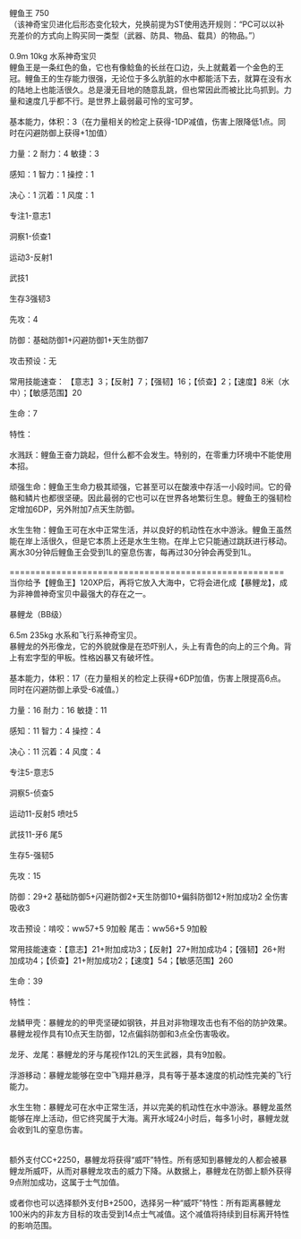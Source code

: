 <title>鲤鱼王</title>
<meta name="GENERATOR" content="WinCHM">
<meta http-equiv="Content-Type" content="text/html; charset=gb2312">
<br>鲤鱼王 750 
<br>（该神奇宝贝进化后形态变化较大，兑换前提为ST使用选开规则：“PC可以以补充差价的方式向上购买同一类型（武器、防具、物品、载具）的物品。”） 
<br>
<br>0.9m 10kg 水系神奇宝贝 
<br>鲤鱼王是一条红色的鱼，它也有像鲶鱼的长丝在口边，头上就戴着一个金色的王冠。鲤鱼王的生存能力很强，无论位于多么肮脏的水中都能活下去，就算在没有水的陆地上也能活很久。总是漫无目地的随意乱跳，但也常因此而被比比鸟抓到。力量和速度几乎都不行。是世界上最弱最可怜的宝可梦。 
<br>
<br>基本能力，体积：3（在力量相关的检定上获得-1DP减值，伤害上限降低1点。同时在闪避防御上获得+1加值） 
<br>
<br>力量：2 耐力：4 敏捷：3 
<br>
<br>感知：1 智力：1 操控：1 
<br>
<br>决心：1 沉着：1 风度：1 
<br>
<br>专注1-意志1 
<br>
<br>洞察1-侦查1 
<br>
<br>运动3-反射1 
<br>
<br>武技1
<br>
<br>生存3强韧3 
<br>
<br>先攻：4 
<br>
<br>防御：基础防御1+闪避防御1+天生防御7 
<br>
<br>攻击预设：无 
<br>
<br>常用技能速查： 【意志】3；【反射】7；【强韧】16；【侦查】2；【速度】8米（水中）；【敏感范围】20 
<br>
<br>生命：7
<br>
<br>特性： 
<br>
<br>水溅跃：鲤鱼王奋力跳起，但什么都不会发生。特别的，在零重力环境中不能使用本招。 
<br>
<br>顽强生命：鲤鱼王生命力极其顽强，它甚至可以在酸液中存活一小段时间。它的骨骼和鳞片也都很坚硬。因此最弱的它也可以在世界各地繁衍生息。鲤鱼王的强韧检定增加6DP，另外附加7点天生防御。 
<br>
<br>水生生物：鲤鱼王可在水中正常生活，并以良好的机动性在水中游泳。鲤鱼王虽然能在岸上活很久，但是它本质上还是水生生物。在岸上它只能通过跳跃进行移动。离水30分钟后鲤鱼王会受到1L的窒息伤害，每再过30分钟会再受到1L。 
<br>
<br>===================================================== 
<br>当你给予【鲤鱼王】120XP后，再将它放入大海中，它将会进化成【暴鲤龙】，成为非神兽神奇宝贝中最强大的存在之一。 
<br>
<br>暴鲤龙（BB级） 
<br>
<br>6.5m 235kg 水系和飞行系神奇宝贝。 
<br>暴鲤龙的外形像龙，它的外貌就像是在恐吓别人，头上有青色的向上的三个角。背上有宏字型的甲板。性格凶暴又有破坏性。
<br>
<br>基本能力，体积：17（在力量相关的检定上获得+6DP加值，伤害上限提高6点。同时在闪避防御上承受-6减值。） 
<br>
<br>力量：16 耐力：16 敏捷：11 
<br>
<br>感知：11 智力：4 操控：4 
<br>
<br>决心：11 沉着：4 风度：4 
<br>
<br>专注5-意志5 
<br>
<br>洞察5-侦查5 
<br>
<br>运动11-反射5 喷吐5 
<br>
<br>武技11-牙6 尾5
<br>
<br>生存5-强韧5 
<br>
<br>先攻：15 
<br>
<br>防御：29+2 基础防御5+闪避防御2+天生防御10+偏斜防御12+附加成功2 全伤害吸收3 
<br>
<br>攻击预设：啃咬：ww57+5 9加骰 尾击：ww56+5 9加骰 
<br>
<br>常用技能速查：【意志】21+附加成功3；【反射】27+附加成功4；【强韧】26+附加成功4；【侦查】21+附加成功2；【速度】54；【敏感范围】260 
<br>
<br>生命：39 
<br>
<br>特性： 
<br>
<br>龙鳞甲壳：暴鲤龙的的甲壳坚硬如钢铁，并且对非物理攻击也有不俗的防护效果。暴鲤龙视作具有10点天生防御，12点偏斜防御和3点全伤害吸收。
<br>
<br>龙牙、龙尾：暴鲤龙的牙与尾视作12L的天生武器，具有9加骰。
<br>
<br>浮游移动：暴鲤龙能够在空中飞翔并悬浮，具有等于基本速度的机动性完美的飞行能力。
<br>
<br>水生生物：暴鲤龙可在水中正常生活，并以完美的机动性在水中游泳。暴鲤龙虽然能够在岸上活动，但它终究属于大海。离开水域24小时后，每多1小时，暴鲤龙就会收到1L的窒息伤害。
<br>
<br>
<br>额外支付CC+2250，暴鲤龙将获得“威吓”特性。所有感知到暴鲤龙的人都会被暴鲤龙所威吓，从而对暴鲤龙攻击的威力下降。从数据上，暴鲤龙在防御上额外获得9点附加成功，这属于士气加值。
<br>
<br>或者你也可以选择额外支付B+2500，选择另一种“威吓”特性：所有距离暴鲤龙100米内的非友方目标的攻击受到14点士气减值。这个减值将持续到目标离开特性的影响范围。